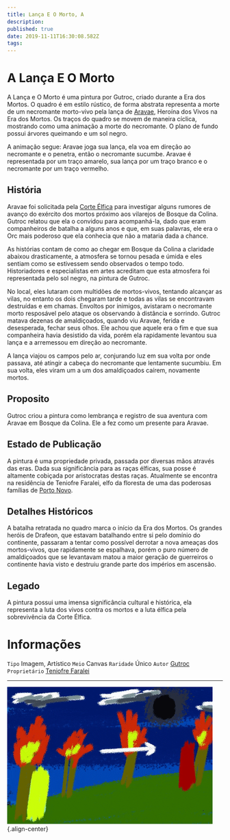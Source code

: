 ```yaml
---
title: Lança E O Morto, A
description: 
published: true
date: 2019-11-11T16:30:08.582Z
tags: 
---
```


<!-- SUBTITLE: Visão geral sobre A Lança E O Morto -->

# A Lança E O Morto
A Lança e O Morto é uma pintura por Gutroc, criado durante a Era dos Mortos. O quadro é em estilo rústico, de forma abstrata representa a morte de um necromante morto-vivo pela lança de [Aravae](http://localhost/individuos/aravae#aravae), Heroína dos Vivos na Era dos Mortos. Os traços do quadro se movem de maneira cíclica, mostrando como uma animação a morte do necromante. O plano de fundo possui árvores queimando e um sol negro.

A animação segue: Aravae joga sua lança, ela voa em direção ao necromante e o penetra, então o necromante sucumbe. Aravae é representada por um traço amarelo, sua lança por um traço branco e o necromante por um traço vermelho. 

## História

Aravae foi solicitada pela [Corte Élfica](http://localhost/faccoes/nacoes#nacoes) para investigar alguns rumores de avanço do exército dos mortos próximo aos vilarejos de Bosque da Colina. Gutroc relatou que ela o convidou para acompanhá-la, dado que eram companheiros de batalha a alguns anos e que, em suas palavras, ele era o Orc mais poderoso que ela conhecia que não a mataria dada a chance. 

As histórias contam de como ao chegar em Bosque da Colina a claridade abaixou drasticamente, a atmosfera se tornou pesada e úmida e eles sentiam como se estivessem sendo observados o tempo todo. Historiadores e especialistas em artes acreditam que esta atmosfera foi representada pelo sol negro, na pintura de Gutroc.

No local, eles lutaram com multidões de mortos-vivos, tentando alcançar as vilas, no entanto os dois chegaram tarde e todas as vilas se encontravam destruídas e em chamas. Envoltos por inimigos, avistaram o necromante morto resposável pelo ataque os observando à distância e sorrindo. Gutroc matava dezenas de amaldiçoados, quando viu Aravae, ferida e desesperada, fechar seus olhos. Ele achou que aquele era o fim e que sua companheira havia desistido da vida, porém ela rapidamente levantou sua lança e a arremessou em direção ao necromante. 

A lança viajou os campos pelo ar, conjurando luz em sua volta por onde passava, até atingir a cabeça do necromante que lentamente sucumbiu. Em sua volta, eles viram um a um dos amaldiçoados caírem, novamente mortos.

## Proposito
Gutroc criou a pintura como lembrança e registro de sua aventura com Aravae em Bosque da Colina. Ele a fez como um presente para Aravae.

## Estado de Publicação
A pintura é uma propriedade privada, passada por diversas mãos através das eras. Dada sua significância para as raças élficas, sua posse é altamente cobiçada por aristocratas destas raças. Atualmente se encontra na residência de Teniofre Faralei, elfo da floresta de uma das poderosas famílias de [Porto Novo](http://localhost/lugares/plano-material/drafeon/sudeste-de-drafeon/porto-novo#porto-novo).

## Detalhes Históricos
A batalha retratada no quadro marca o início da Era dos Mortos. Os grandes heróis de Drafeon, que estavam batalhando entre si pelo domínio do continente, passaram a tentar como possível derrotar a nova ameaças dos mortos-vivos, que rapidamente se espalhava, porém o puro número de amaldiçoados que se levantavam matou a maior geração de guerreiros o continente havia visto e destruiu grande parte dos impérios em ascensão.

## Legado
A pintura possui uma imensa significância cultural e histórica, ela representa a luta dos vivos contra os mortos e a luta élfica pela sobrevivência da Corte Élfica.

# Informações
`Tipo` Imagem, Artístico
`Meio` Canvas
`Raridade` Único
`Autor` [Gutroc](http://localhost/individuos/gutroc#gutroc)
`Proprietário` [Teniofre Faralei](http://localhost/individuos/teniofre-faralei#teniofre-faralei)

-----

![16 C 4 A 31 E 7 Aafa 5 E 11 C 2 Fbd 84 B 29 E 1317](/uploads/itens/16-c-4-a-31-e-7-aafa-5-e-11-c-2-fbd-84-b-29-e-1317.gif "16 C 4 A 31 E 7 Aafa 5 E 11 C 2 Fbd 84 B 29 E 1317"){.align-center}
